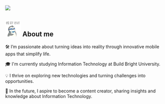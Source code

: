 <h3>
    <img src="https://readme-typing-svg.herokuapp.com/?font=Righteous&size=35&width=600&height=60&duration=5000&lines=Hello+There!;+My+name+is+China;+I'm+a+mobile+application+developer!" />
</h3>

## <img src="assets/gif/walking-ready.gif" alt="walking gif" width="50"/> About me

<p>
    🛠️ I’m passionate about turning ideas into reality through innovative mobile apps that simplify life.
</p>
<p>
    🎓 I'm currently studying Information Technology at Build Bright University.
</p>
<p>
    💡 I thrive on exploring new technologies and turning challenges into opportunities.
</p>
<p>
    🎥 In the future, I aspire to become a content creator, sharing insights and knowledge about Information Technology.
</p>
